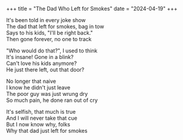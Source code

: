 
+++
title = "The Dad Who Left for Smokes"
date = "2024-04-19"
+++

It's been told in every joke show\
The dad that left for smokes, bag in tow\
Says to his kids, "I'll be right back."\
Then gone forever, no one to track

"Who would do that?", I used to think\
It's insane! Gone in a blink?\
Can't love his kids anymore?\
He just there left, out that door?

No longer that naive\
I know he didn't just leave\
The poor guy was just wrung dry\
So much pain, he done ran out of cry

It's selfish, that much is true\
And I will never take that cue\
But I now know why, folks\
Why that dad just left for smokes